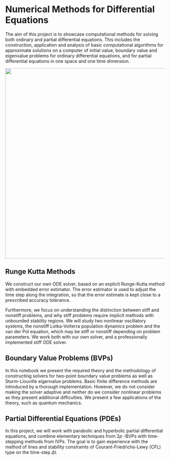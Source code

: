 # Numerical Methods for Differential Equations
The aim of this project is to showcase computational methods for solving both ordinary and partial differential equations. 
This includes the construction, application and analysis of basic computational algorithms for approximate solutions on 
a computer of initial value, boundary value and eigenvalue problems for ordinary differential equations, and for partial 
differential equations in one space and one time dimension.

<p align="center">
  <img src="https://github.com/AliBakly/Numerical-Methods-for-Differential-Equations/assets/21970392/98aa73d7-c612-481f-bd07-f9d16e770418" width="600">
</p>

## Runge Kutta Methods
We construct our own ODE solver, based on an explicit Runge-Kutta method with embedded error estimator. The error estimator is used to adjust the time step along the integration, so that the error estimate is kept close to a prescribed accuracy tolerance.

Furthermore, we focus on understanding the distinction between stiff and nonstiff problems, and why stiff problems require implicit methods with unbounded stability regions. We will study two nonlinear oscillatory systems, the nonstiff Lotka-Volterra population dynamics problem and the van der Pol equation, which may be stiff or nonstiff depending on problem parameters. We work both with our own solver, and a professionally implemented stiff ODE solver.

## Boundary Value Problems (BVPs)
In this notebook we present the required theory and the methodology of constructing solvers for two-point boundary value problems as well as Sturm-Liouville eigenvalue problems. Basic finite difference methods are introduced by a thorough implementation. However, we do not consider making the solver adaptive and neither do we consider nonlinear problems as they present additional difficulties. We present a few applications of the theory, such as quantum mechanics.

## Partial Differential Equations (PDEs)
 In this project, we will work with parabolic and hyperbolic partial differential equations, and combine elementary techniques from $2p$ -BVPs with time-stepping methods from IVPs. The goal is to gain experience with the method of lines and stability constraints of Courant-Friedrichs-Lewy (CFL) type on the time-step $\Delta t$.

